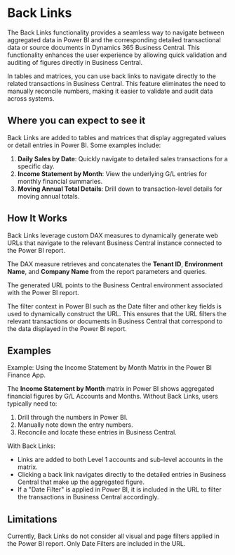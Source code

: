 # Back Links 
 
The Back Links functionality provides a seamless way to navigate between aggregated data in Power BI and the corresponding detailed transactional data or source documents in Dynamics 365 Business Central. This functionality enhances the user experience by allowing quick validation and auditing of figures directly in Business Central.

In tables and matrices, you can use back links to navigate directly to the related transactions in Business Central. This feature eliminates the need to manually reconcile numbers, making it easier to validate and audit data across systems.
 
## Where you can expect to see it
 
Back Links are added to tables and matrices that display aggregated values or detail entries in Power BI. Some examples include:
1. **Daily Sales by Date**: Quickly navigate to detailed sales transactions for a specific day.
2.	**Income Statement by Month**: View the underlying G/L entries for monthly financial summaries.
3.	**Moving Annual Total Details**: Drill down to transaction-level details for moving annual totals.

## How It Works
 
Back Links leverage custom DAX measures to dynamically generate web URLs that navigate to the relevant Business Central instance connected to the Power BI report.

The DAX measure retrieves and concatenates the **Tenant ID**, **Environment Name**, and **Company Name** from the report parameters and queries.

The generated URL points to the Business Central environment associated with the Power BI report.

The filter context in Power BI such as the Date filter and other key fields is used to dynamically construct the URL. This ensures that the URL filters the relevant transactions or documents in Business Central that correspond to the data displayed in the Power BI report.

 
## Examples
Example: Using the Income Statement by Month Matrix in the Power BI Finance App.

The **Income Statement by Month** matrix in Power BI shows aggregated financial figures by G/L Accounts and Months. Without Back Links, users typically need to:
1.	Drill through the numbers in Power BI.
2.	Manually note down the entry numbers.
3.	Reconcile and locate these entries in Business Central.

With Back Links:
- Links are added to both Level 1 accounts and sub-level accounts in the matrix.
- Clicking a back link navigates directly to the detailed entries in Business Central that make up the aggregated figure.
- If a "Date Filter" is applied in Power BI, it is included in the URL to filter the transactions in Business Central accordingly.

 
## Limitations
 Currently, Back Links do not consider all visual and page filters applied in the Power BI report. Only Date Filters are included in the URL.
